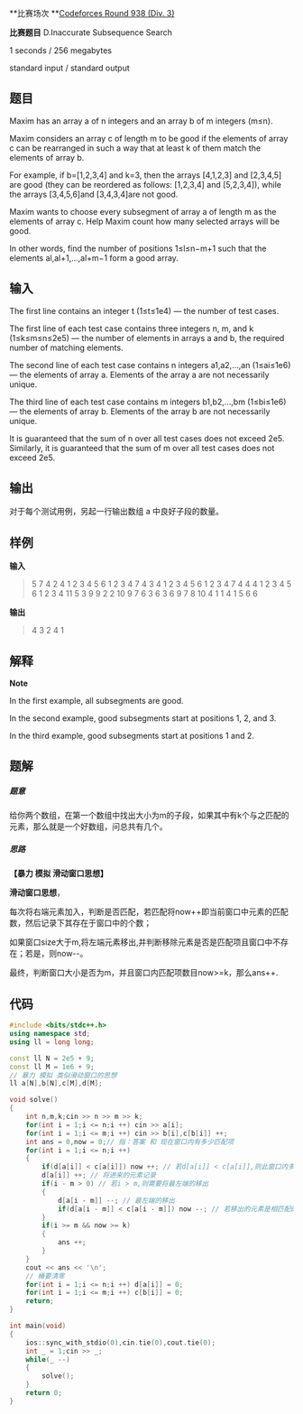 **比赛场次 **[Codeforces Round 938 (Div. 3)](https://codeforces.com/contest/1955)

**比赛题目** D.Inaccurate Subsequence Search

<!--more-->

1 seconds / 256 megabytes

standard input / standard output

## 题目

Maxim has an array a of n integers and an array b of m integers (m≤n).

Maxim considers an array c of length m to be good if the elements of array c can be rearranged in such a way that at least k of them match the elements of array b.

For example, if b=[1,2,3,4] and k=3, then the arrays [4,1,2,3] and [2,3,4,5] are good (they can be reordered as follows: [1,2,3,4] and [5,2,3,4]), while the arrays [3,4,5,6]and [3,4,3,4]are not good.

Maxim wants to choose every subsegment of array a of length m as the elements of array c. Help Maxim count how many selected arrays will be good.

In other words, find the number of positions 1≤l≤n−m+1 such that the elements al,al+1,…,al+m−1 form a good array.

## 输入

The first line contains an integer t (1≤t≤1e4) — the number of test cases.

The first line of each test case contains three integers n, m, and k (1≤k≤m≤n≤2e5) — the number of elements in arrays a and b, the required number of matching elements.

The second line of each test case contains n integers a1,a2,…,an (1≤ai≤1e6) — the elements of array a. Elements of the array a are not necessarily unique.

The third line of each test case contains m integers b1,b2,…,bm (1≤bi≤1e6) — the elements of array b. Elements of the array b are not necessarily unique.

It is guaranteed that the sum of n over all test cases does not exceed 2e5. Similarly, it is guaranteed that the sum of m over all test cases does not exceed 2e5.

## 输出

对于每个测试用例，另起一行输出数组 a 中良好子段的数量。

## 样例

**输入**

> 5
> 7 4 2
> 4 1 2 3 4 5 6
> 1 2 3 4
> 7 4 3
> 4 1 2 3 4 5 6
> 1 2 3 4
> 7 4 4
> 4 1 2 3 4 5 6
> 1 2 3 4
> 11 5 3
> 9 9 2 2 10 9 7 6 3 6 3
> 6 9 7 8 10
> 4 1 1
> 4 1 5 6
> 6

**输出**

> 4
> 3
> 2
> 4
> 1

## 解释

**Note**

In the first example, all subsegments are good.

In the second example, good subsegments start at positions 1, 2, and 3.

In the third example, good subsegments start at positions 1 and  2.

## 题解

##### 题意

给你两个数组，在第一个数组中找出大小为m的子段，如果其中有k个与之匹配的元素，那么就是一个好数组，问总共有几个。

##### 思路

**【暴力 模拟 滑动窗口思想】**

**滑动窗口思想**，

每次将右端元素加入，判断是否匹配，若匹配将now++即当前窗口中元素的匹配数，然后记录下其存在于窗口中的个数；

如果窗口size大于m,将左端元素移出,并判断移除元素是否是匹配项且窗口中不存在；若是，则now--。

最终，判断窗口大小是否为m，并且窗口内匹配项数目now>=k，那么ans++.

## 代码

```c++
#include <bits/stdc++.h>
using namespace std;
using ll = long long;

const ll N = 2e5 + 9;
const ll M = 1e6 + 9;
// 暴力 模拟 类似滑动窗口的思想
ll a[N],b[N],c[M],d[M];

void solve()
{
	int n,m,k;cin >> n >> m >> k;
	for(int i = 1;i <= n;i ++) cin >> a[i];
	for(int i = 1;i <= m;i ++) cin >> b[i],c[b[i]] ++;
	int ans = 0,now = 0;// 指：答案 和 现在窗口内有多少匹配项
	for(int i = 1;i <= n;i ++)
	{
		if(d[a[i]] < c[a[i]]) now ++; // 若d[a[i]] < c[a[i]],则此窗口内多了一个与b匹配的元素
		d[a[i]] ++; // 将进来的元素记录
		if(i - m > 0) // 若i > m,则需要将最左端的移出
		{
			d[a[i - m]] --; // 最左端的移出
			if(d[a[i - m]] < c[a[i - m]]) now --; // 若移出的元素是相匹配的元素，并且窗口内不再有与其相等的元素，则now--
		}
		if(i >= m && now >= k)
		{
			ans ++;
		}
	}
	cout << ans << '\n';	
    // 桶要清零
	for(int i = 1;i <= n;i ++) d[a[i]] = 0;
	for(int i = 1;i <= m;i ++) c[b[i]] = 0;
	return;
}

int main(void)
{
	ios::sync_with_stdio(0),cin.tie(0),cout.tie(0);
	int _ = 1;cin >> _;
	while(_ --)
	{
		solve();
	}
	return 0;
}
```

